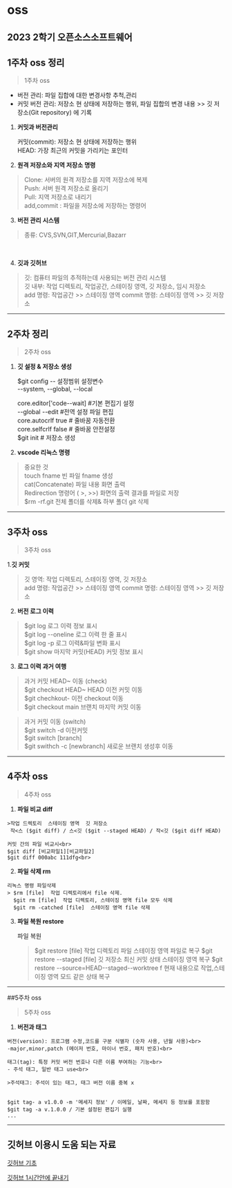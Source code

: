 # oss

2023 2학기 오픈소스소프트웨어
---

## 1주차 oss 정리
> 1주차 oss <br>
  - 버전 관리: 파일 집합에 대한 변경사항 추척,관리<br>
  - 커밋 버전 관리: 저장소 현 상태에 저장하는 행위, 파일 집합의 변경 내용 >> 깃 저장소(Git repository) 에 기록<br>
1. **커밋과 버전관리**<br>


   커밋(commit): 저장소 현 상태에 저장하는 행위<br>
   HEAD: 가장 최근의 커밋을 가리키는 포인터<br>

   
2. **원격 저장소와 지역 저장소 명령**<br>


  >  Clone: 서버의 원격 저장소를 지역 저장소에 복제<br>
    Push: 서버 원격 저장소로 올리기<br>
    Pull: 지역 저장소로 내리기 <br>
    add,commit : 파일을 저장소에 저장하는 명령어<br>

    
3. **버전 관리 시스템**<br>


>    종류: CVS,SVN,GIT,Mercurial,Bazarr
<br>

4. **깃과 깃허브**<br>
  > 깃: 컴퓨터 파일의 추적하는데 사용되는 버전 관리 시스템<br>
    깃 내부: 작업 디렉토리, 작업공간, 스테이징 영역, 깃 저장소, 임시 저장소<br>
    add 명령: 작업공간 >> 스테이징 영역
    commit 명령: 스테이징 영역 >> 깃 저장소<br>

---
## 2주차 정리
>2주차 oss<br>
1. **깃 설정 & 저장소 생성**<br>


   $git config -- 설정범위 설정변수<br>
   --system, --global, --local<br>

   core.editor['code--wait] #기본 편집기 설정<br>
   --global --edit #전역 설정 파일 편집<br>
   core.autocrlf true # 줄바꿈 자동전환 <br>
   core.selfcrlf false # 줄바꿈 안전설정<br>
   $git init # 저장소 생성<br>

2. **vscode 리눅스 명령**<br>
> 중요한 것<br>
  touch fname 빈 파일 fname 생성<br>
  cat(Concatenate) 파일 내용 화면 출력<br>
  Redirection 명령어 ( >, >>) 화면의 출력 결과를 파일로 저장<br>
   $rm -rf.git 전체 폴더를 삭제& 하부 폴더 git 삭제<br>
---
## 3주차 oss
>3주차 oss<br>

  1.**깃 커밋**<br>

  > 깃 영역: 작업 디렉토리, 스테이징 영역, 깃 저장소<br>
    add 명령: 작업공간 >> 스테이징 영역
    commit 명령: 스테이징 영역 >> 깃 저장소<br>

  2. **버전 로그 이력**<br>

  > $git log 로그 이력 정보 표시<br>
    $git log --oneline 로그 이력 한 줄 표시<br>
    $git log -p 로그 이력&파일 변화 표시<br>
    $git show 마지막 커밋(HEAD) 커밋 정보 표시<br>

  3. **로그 이력 과거 여행**<br>

  >  과거 커밋 HEAD~ 이동 (check)<br>
      $git checkout HEAD~  HEAD 이전 커밋 이동<br>
      $git chechkout-    이전 checkout 이동<br>
      $git checkout main  브랜치 마지막 커밋 이동<br>

  > 과거 커밋 이동 (switch)<br>
      $git switch -d 이전커밋<br>
      $git switch [branch]<br>
      $git swithch -c [newbranch]  새로운 브랜치 생성후 이동<br>
---

## 4주차 oss
>4주차 oss<br>

  1. **파일 비교 diff**<br>

    >작업 드렉토리  스테이징 영역  깃 저장소
     작<스 ($git diff) / 스<깃 ($git --staged HEAD) / 작<깃 ($git diff HEAD)

    커밋 간의 파일 비교시<br>
    $git diff [비교파일1][비교파일2]
    $git diff 000abc 111dfg<br>

    
  2. **파일 삭제 rm**<br>

    리녹스 명령 파일삭제
    > $rm [file]  작업 디렉토리에서 file 삭제.
      $git rm [file]  작업 디렉토리, 스테이징 영역 file 모두 삭제
      $git rm -catched [file]  스테이징 영역 file 삭제

  3. **파일 복원 restore**<br>

      파일 복원
     > $git restore [file]  작업 디렉토리 파일 스테이징 영역 파일로 복구
       $git restore --staged [file] 깃 저장소 최신 커밋 상태 스테이징 영역 복구
       $git restore --source=HEAD--staged--worktree f 현재 내용으로 작업,스테이징 영역 모드 같은 상태 복구
---

##5주차 oss
>5주차 oss<br>

  1. **버전과 태그**<br>

    버전(version): 프로그램 수정,코드를 구분 식별자 (숫자 사용, 년월 사용)<br>
    -major,minor,patch (메이저 번호, 마이너 번호, 패치 반호)<br>

    태그(tag): 특정 커밋 버전 번호나 다른 이름 부여하는 기능<br>
    - 주석 태그, 일반 태그 use<br>

    >주석태그: 주석이 있는 태그, 태그 버전 이름 중복 x

    
    $git tag- a v1.0.0 -m '메세지 정보' / 이메일, 날짜, 메세지 등 정보를 포함함
    $git tag -a v.1.0.0 / 기본 설정된 편집기 실행 
    ...

    

    
       
      
    

      
    



      



***
## 깃허브 이용시 도움 되는 자료
[깃허브 기초](https://www.youtube.com/watch?v=Z9dvM7qgN9s)


[깃허브 1시간안에 끝내기](https://xn--youtube-h503a.com/watch?v=-27WScuoKQs)
